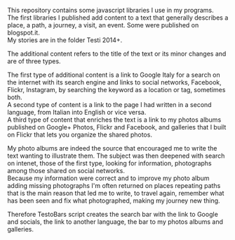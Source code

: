 This repository contains some javascript libraries I use in my programs.  
The first libraries I published add content to a text that generally describes a place, a path, a journey, a visit, an event. Some were published on blogspot.it.  
My stories are in the folder Testi 2014+.

The additional content refers to the title of the text or its minor changes and are of three types.

The first type of additional content is a link to Google Italy for a search on the internet with its search engine and links to social networks, Facebook, Flickr, Instagram, by searching the keyword as a location or tag, sometimes both.  
A second type of content is a link to the page I had written in a second language, from Italian into English or vice versa.  
A third type of content that enriches the text is a link to my photos albums published on Google+ Photos, Flickr and Facebook, and galleries that I built on Flickr that lets you organize the shared photos.

My photo albums are indeed the source that encouraged me to write the text wanting to illustrate them. The subject was then deepened with search on intenet, those of the first type, looking for information, photographs among those shared on social networks.  
Because my information were correct and to improve my photo album adding missing photographs I'm often returned on places repeating paths that is the main reason that led me to write, to travel again, remember what has been seen and fix what photographed, making my journey new thing.  

Therefore TestoBars script creates the search bar with the link to Google and socials, the link to another language, the bar to my photos albums and galleries.




